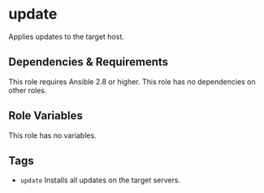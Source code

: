 # update
Applies updates to the target host.

Dependencies & Requirements
---------------------------
This role requires Ansible 2.8 or higher. This role has no dependencies on other roles.

Role Variables
--------------
This role has no variables.

Tags
----
- `update` Installs all updates on the target servers.